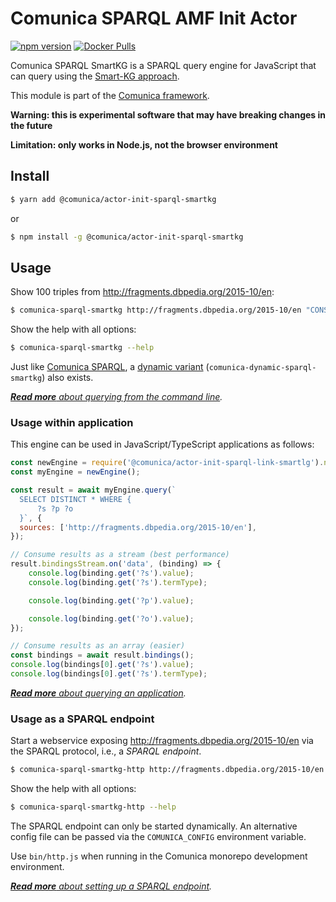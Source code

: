 # Comunica SPARQL AMF Init Actor

[![npm version](https://badge.fury.io/js/%40comunica%2Factor-init-sparql-smartkg.svg)](https://www.npmjs.com/package/@comunica/actor-init-sparql-smartkg)
[![Docker Pulls](https://img.shields.io/docker/pulls/comunica/actor-init-sparql-smartkg.svg)](https://hub.docker.com/r/comunica/actor-init-sparql-smartkg/)

Comunica SPARQL SmartKG is a SPARQL query engine for JavaScript that can query using the [Smart-KG approach](https://dl.acm.org/doi/abs/10.1145/3366423.3380177).

This module is part of the [Comunica framework](https://comunica.dev/).

**Warning: this is experimental software that may have breaking changes in the future**

**Limitation: only works in Node.js, not the browser environment**

## Install

```bash
$ yarn add @comunica/actor-init-sparql-smartkg
```

or

```bash
$ npm install -g @comunica/actor-init-sparql-smartkg
```

## Usage

Show 100 triples from http://fragments.dbpedia.org/2015-10/en:

```bash
$ comunica-sparql-smartkg http://fragments.dbpedia.org/2015-10/en "CONSTRUCT WHERE { ?s ?p ?o } LIMIT 100"
```

Show the help with all options:

```bash
$ comunica-sparql-smartkg --help
```

Just like [Comunica SPARQL](https://github.com/comunica/comunica/tree/master/packages/actor-init-sparql),
a [dynamic variant](https://github.com/comunica/comunica/tree/master/packages/actor-init-sparql#usage-from-the-command-line) (`comunica-dynamic-sparql-smartkg`) also exists.

_[**Read more** about querying from the command line](https://comunica.dev/docs/query/getting_started/query_cli/)._

### Usage within application

This engine can be used in JavaScript/TypeScript applications as follows:

```javascript
const newEngine = require('@comunica/actor-init-sparql-link-smartlg').newEngine;
const myEngine = newEngine();

const result = await myEngine.query(`
  SELECT DISTINCT * WHERE {
      ?s ?p ?o
  }`, {
  sources: ['http://fragments.dbpedia.org/2015-10/en'],
});

// Consume results as a stream (best performance)
result.bindingsStream.on('data', (binding) => {
    console.log(binding.get('?s').value);
    console.log(binding.get('?s').termType);

    console.log(binding.get('?p').value);

    console.log(binding.get('?o').value);
});

// Consume results as an array (easier)
const bindings = await result.bindings();
console.log(bindings[0].get('?s').value);
console.log(bindings[0].get('?s').termType);
```

_[**Read more** about querying an application](https://comunica.dev/docs/query/getting_started/query_app/)._

### Usage as a SPARQL endpoint

Start a webservice exposing http://fragments.dbpedia.org/2015-10/en via the SPARQL protocol, i.e., a _SPARQL endpoint_.

```bash
$ comunica-sparql-smartkg-http http://fragments.dbpedia.org/2015-10/en
```

Show the help with all options:

```bash
$ comunica-sparql-smartkg-http --help
```

The SPARQL endpoint can only be started dynamically.
An alternative config file can be passed via the `COMUNICA_CONFIG` environment variable.

Use `bin/http.js` when running in the Comunica monorepo development environment.

_[**Read more** about setting up a SPARQL endpoint](https://comunica.dev/docs/query/getting_started/setup_endpoint/)._

